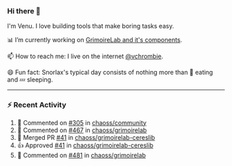 ### Hi there 👋

I'm Venu. I love building tools that make boring tasks easy.

📊 I’m currently working on [GrimoireLab and it's components](https://chaoss.github.io/grimoirelab).

📫 How to reach me: I live on the internet [@vchrombie](https://www.google.co.in/search?q=vchrombie).

😄 Fun fact: Snorlax's typical day consists of nothing more than :doughnut: eating and :zzz: sleeping.

---

### :zap: Recent Activity

<!--RECENT_ACTIVITY:start-->
1. 💬 Commented on [#305](https://github.com/chaoss/community/issues/305#issuecomment-1083640045) in [chaoss/community](https://github.com/chaoss/community)
2. 💬 Commented on [#467](https://github.com/chaoss/grimoirelab/issues/467#issuecomment-1083194931) in [chaoss/grimoirelab](https://github.com/chaoss/grimoirelab)
3. 🎉 Merged PR [#41](https://github.com/chaoss/grimoirelab-cereslib/pull/41) in [chaoss/grimoirelab-cereslib](https://github.com/chaoss/grimoirelab-cereslib)
4. 👍 Approved [#41](https://github.com/chaoss/grimoirelab-cereslib/pull/41#pullrequestreview-926187743) in [chaoss/grimoirelab-cereslib](https://github.com/chaoss/grimoirelab-cereslib)
5. 💬 Commented on [#481](https://github.com/chaoss/grimoirelab/issues/481#issuecomment-1083167608) in [chaoss/grimoirelab](https://github.com/chaoss/grimoirelab)
<!--RECENT_ACTIVITY:end-->

<!--
**vchrombie/vchrombie** is a ✨ _special_ ✨ repository because its `README.md` (this file) appears on your GitHub profile.

Here are some ideas to get you started:

- 🔭 I’m currently working on ...
- 🌱 I’m currently learning ...
- 👯 I’m looking to collaborate on ...
- 🤔 I’m looking for help with ...
- 💬 Ask me about ...
- 📫 How to reach me: ...
- 😄 Pronouns: ...
- ⚡ Fun fact: ...
-->
